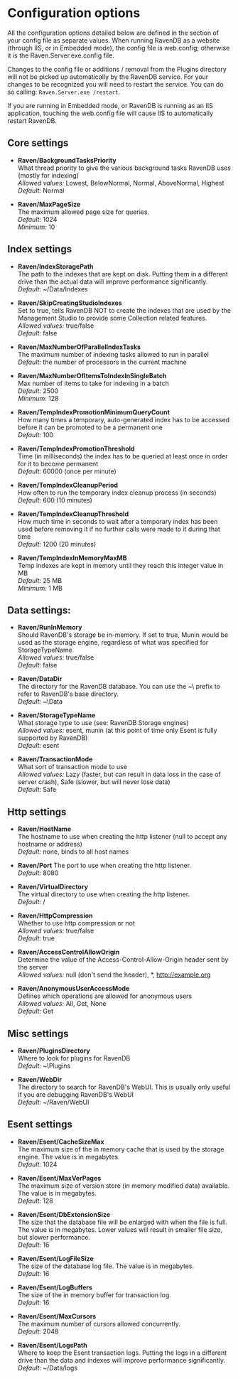 ﻿# Configuration options

All the configuration options detailed below are defined in the <appSettings> section of your config file as separate values. When running RavenDB as a website (through IIS, or in Embedded mode), the config file is web.config; otherwise it is the Raven.Server.exe.config file.

Changes to the config file or additions / removal from the Plugins directory will not be picked up automatically by the RavenDB service. For your changes to be recognized you will need to restart the service. You can do so calling: <code>Raven.Server.exe /restart</code>.

If you are running in Embedded mode, or RavenDB is running as an IIS application, touching the web.config file will cause IIS to automatically restart RavenDB.

## Core settings

* **Raven/BackgroundTasksPriority**  
    What thread priority to give the various background tasks RavenDB uses (mostly for indexing)  
    _Allowed values:_ Lowest, BelowNormal, Normal, AboveNormal, Highest  
    _Default:_ Normal

* **Raven/MaxPageSize**  
    The maximum allowed page size for queries.  
    _Default:_ 1024  
    _Minimum:_ 10

## Index settings

* **Raven/IndexStoragePath**  
    The path to the indexes that are kept on disk. Putting them in a different drive than the actual data will improve performance significantly.  
    _Default_: ~/Data/Indexes
    
* **Raven/SkipCreatingStudioIndexes**  
    Set to true, tells RavenDB NOT to create the indexes that are used by the Management Studio to provide some Collection related features.  
    _Allowed values:_ true/false  
    _Default:_ false  

* **Raven/MaxNumberOfParallelIndexTasks**  
    The maximum number of indexing tasks allowed to run in parallel  
    _Default:_ the number of processors in the current machine
    
* **Raven/MaxNumberOfItemsToIndexInSingleBatch**  
    Max number of items to take for indexing in a batch  
    _Default:_ 2500  
    _Minimum:_ 128  

* **Raven/TempIndexPromotionMinimumQueryCount**  
    How many times a temporary, auto-generated index has to be accessed before it can be promoted to be a permanent one  
    _Default:_ 100  

* **Raven/TempIndexPromotionThreshold**  
Time (in milliseconds) the index has to be queried at least once in order for it to become permanent  
    _Default:_ 60000 (once per minute)  

* **Raven/TempIndexCleanupPeriod**  
    How often to run the temporary index cleanup process (in seconds)  
    _Default:_ 600 (10 minutes)  

* **Raven/TempIndexCleanupThreshold**  
    How much time in seconds to wait after a temporary index has been used before removing it if no further calls were made to it during that time  
    _Default:_ 1200 (20 minutes)  

* **Raven/TempIndexInMemoryMaxMB**  
    Temp indexes are kept in memory until they reach this integer value in MB  
    _Default:_ 25 MB  
    _Minimum:_ 1 MB

## Data settings:
* **Raven/RunInMemory**  
    Should RavenDB's storage be in-memory. If set to true, Munin would be used as the storage engine, regardless of what was specified for StorageTypeName  
    _Allowed values:_ true/false  
    _Default:_ false  

* **Raven/DataDir**  
    The directory for the RavenDB database. You can use the ~\ prefix to refer to RavenDB's base directory.  
    _Default:_ ~\Data  

* **Raven/StorageTypeName**  
    What storage type to use (see: RavenDB Storage engines)  
    _Allowed values:_ esent, munin (at this point of time only Esent is fully supported by RavenDB)  
    _Default:_ esent  

* **Raven/TransactionMode**  
    What sort of transaction mode to use  
    _Allowed values:_  Lazy (faster, but can result in data loss in the case of server crash), Safe (slower, but will never lose data)  
    _Default:_ Safe

## Http settings

* **Raven/HostName**  
    The hostname to use when creating the http listener (null to accept any hostname or address)  
    _Default:_ none, binds to all host names  

* **Raven/Port**
    The port to use when creating the http listener.  
    _Default:_ 8080  

* **Raven/VirtualDirectory**  
    The virtual directory to use when creating the http listener.  
    _Default:_ /  

* **Raven/HttpCompression**  
    Whether to use http compression or not  
    _Allowed values:_ true/false  
    _Default:_ true  

* **Raven/AccessControlAllowOrigin**  
    Determine the value of the Access-Control-Allow-Origin header sent by the server  
    _Allowed values:_ null (don't send the header), *, http://example.org  

* **Raven/AnonymousUserAccessMode**  
    Defines which operations are allowed for anonymous users  
    _Allowed values:_ All, Get, None  
    _Default:_ Get  

## Misc settings

* **Raven/PluginsDirectory**  
    Where to look for plugins for RavenDB  
    _Default:_ ~\Plugins  

* **Raven/WebDir**  
    The directory to search for RavenDB's WebUI. This is usually only useful if you are debugging RavenDB's WebUI  
    _Default:_ ~/Raven/WebUI  

## Esent settings

* **Raven/Esent/CacheSizeMax**  
    The maximum size of the in memory cache that is used by the storage engine. The value is in megabytes.  
    _Default:_ 1024  

* **Raven/Esent/MaxVerPages**  
    The maximum size of version store (in memory modified data) available. The value is in megabytes.  
    _Default:_ 128  

* **Raven/Esent/DbExtensionSize**  
    The size that the database file will be enlarged with when the file is full. The value is in megabytes. Lower values will result in smaller file size, but slower performance.  
    _Default:_ 16  

* **Raven/Esent/LogFileSize**  
    The size of the database log file. The value is in megabytes.  
    _Default:_ 16  

* **Raven/Esent/LogBuffers**  
    The size of the in memory buffer for transaction log.  
    _Default:_ 16  

* **Raven/Esent/MaxCursors**  
    The maximum number of cursors allowed concurrently.  
    _Default:_ 2048  
    
* **Raven/Esent/LogsPath**  
    Where to keep the Esent transaction logs. Putting the logs in a different drive than the data and indexes will improve performance significantly.  
    _Default_: ~/Data/logs  